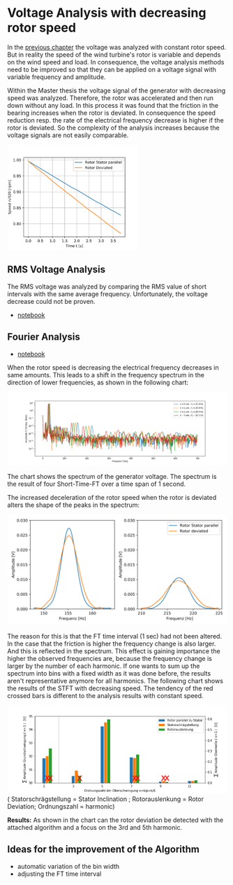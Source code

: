 # Voltage Analysis with decreasing rotor speed
In the [previous chapter](./VoltageAnalysis.md) the voltage was analyzed with constant rotor speed. But in reality the speed of the wind turbine's rotor is variable and depends on the wind speed and load. In consequence, the voltage analysis methods need to be improved so that they can be applied on a voltage signal with variable frequency and amplitude.

Within the Master thesis the voltage signal of the generator with decreasing speed was analyzed. Therefore, the rotor was accelerated and then run down without any load.
In this process it was found that the friction in the bearing increases when the rotor is deviated. In consequence the speed reduction resp. the rate of the electrical frequency decrease is higher if the rotor is deviated. So the complexity of the analysis increases because the voltage signals are not easily comparable. 

<img src="./Voltage_Analysis/SpeedDecreaseRotorDeviation.svg" width="300" />

## RMS Voltage Analysis

The RMS voltage was analyzed by comparing the RMS value of short intervals with the same average frequency. Unfortunately, the voltage decrease could not be proven.

* [notebook](./Voltage_Analysis/RotorDeviation_URMS_ndec.ipynb)

## Fourier Analysis

* [notebook](./Voltage_Analysis/RotorDeviation_FFT_ndec.ipynb)

When the rotor speed is decreasing the electrical frequency decreases in same amounts. This leads to a shift in the frequency spectrum in the direction of lower frequencies, as shown in the following chart:

<img src="./Voltage_Analysis/SpektrumDrehzahl.png" width="800" />

The chart shows the spectrum of the generator voltage. The spectrum is the result of four Short-Time-FT over a time span of 1 second.

The increased deceleration of the rotor speed when the rotor is deviated alters the shape of the peaks in the spectrum:

<img src="./Voltage_Analysis/Spektrum5u7Oberwelle.svg" width="600" />

The reason for this is that the FT time interval (1 sec) had not been altered. In the case that the friction is higher the frequency change is also larger. And this is reflected in the spectrum.
This effect is gaining importance the higher the observed frequencies are, because the frequency change is larger by the number of each harmonic.
If one wants to sum up the spectrum into bins with a fixed width as it was done before, the results aren't representative anymore for all harmonics.
The following chart shows the results of the STFT with decreasing speed. The tendency of the red crossed bars is different to the analysis results with constant speed.


<img src="./Voltage_Analysis/fc_Bins_plot_all_ndec.png" width="700" />
( Statorschrägstellung = Stator Inclination ; Rotorauslenkung = Rotor Deviation; Ordnungszahl = harmonic)

**Results:** As shown in the chart can the rotor deviation be detected with the attached algorithm and a focus on the 3rd and 5th harmonic. 

## Ideas for the improvement of the Algorithm
* automatic variation of the bin width
* adjusting the FT time interval
